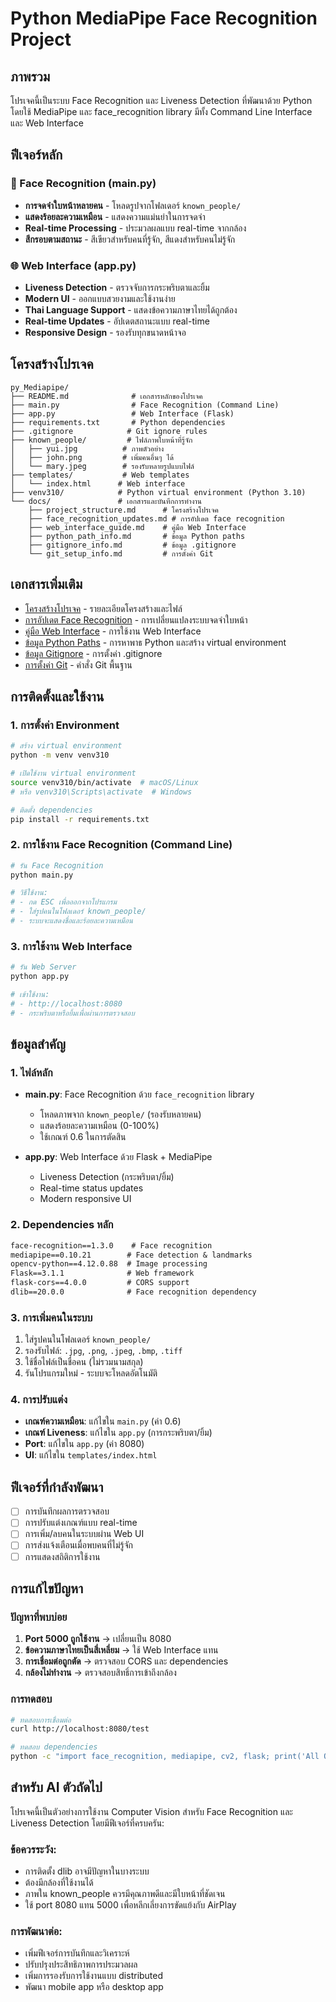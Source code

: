 # Python MediaPipe Face Recognition Project

## ภาพรวม

โปรเจคนี้เป็นระบบ Face Recognition และ Liveness Detection ที่พัฒนาด้วย Python โดยใช้ MediaPipe และ face_recognition library มีทั้ง Command Line Interface และ Web Interface

## ฟีเจอร์หลัก

### 🎯 Face Recognition (main.py)
- **การจดจำใบหน้าหลายคน** - โหลดรูปจากโฟลเดอร์ `known_people/`
- **แสดงร้อยละความเหมือน** - แสดงความแม่นยำในการจดจำ
- **Real-time Processing** - ประมวลผลแบบ real-time จากกล้อง
- **สีกรอบตามสถานะ** - สีเขียวสำหรับคนที่รู้จัก, สีแดงสำหรับคนไม่รู้จัก

### 🌐 Web Interface (app.py)
- **Liveness Detection** - ตรวจจับการกระพริบตาและยิ้ม
- **Modern UI** - ออกแบบสวยงามและใช้งานง่าย
- **Thai Language Support** - แสดงข้อความภาษาไทยได้ถูกต้อง
- **Real-time Updates** - อัปเดตสถานะแบบ real-time
- **Responsive Design** - รองรับทุกขนาดหน้าจอ

## โครงสร้างโปรเจค

```
py_Mediapipe/
├── README.md              # เอกสารหลักของโปรเจค
├── main.py                # Face Recognition (Command Line)
├── app.py                 # Web Interface (Flask)
├── requirements.txt       # Python dependencies
├── .gitignore            # Git ignore rules
├── known_people/         # ไฟล์ภาพใบหน้าที่รู้จัก
│   ├── yui.jpg          # ภาพตัวอย่าง
│   ├── john.png         # เพิ่มคนอื่นๆ ได้
│   └── mary.jpeg        # รองรับหลายรูปแบบไฟล์
├── templates/           # Web templates
│   └── index.html      # Web interface
├── venv310/            # Python virtual environment (Python 3.10)
└── docs/               # เอกสารและบันทึกการทำงาน
    ├── project_structure.md      # โครงสร้างโปรเจค
    ├── face_recognition_updates.md # การอัปเดต face recognition
    ├── web_interface_guide.md    # คู่มือ Web Interface
    ├── python_path_info.md       # ข้อมูล Python paths
    ├── gitignore_info.md         # ข้อมูล .gitignore
    └── git_setup_info.md         # การตั้งค่า Git
```

## เอกสารเพิ่มเติม
- [โครงสร้างโปรเจค](docs/project_structure.md) - รายละเอียดโครงสร้างและไฟล์
- [การอัปเดต Face Recognition](docs/face_recognition_updates.md) - การเปลี่ยนแปลงระบบจดจำใบหน้า
- [คู่มือ Web Interface](docs/web_interface_guide.md) - การใช้งาน Web Interface
- [ข้อมูล Python Paths](docs/python_path_info.md) - การหาพาธ Python และสร้าง virtual environment
- [ข้อมูล Gitignore](docs/gitignore_info.md) - การตั้งค่า .gitignore
- [การตั้งค่า Git](docs/git_setup_info.md) - คำสั่ง Git พื้นฐาน

## การติดตั้งและใช้งาน

### 1. การตั้งค่า Environment
```bash
# สร้าง virtual environment
python -m venv venv310

# เปิดใช้งาน virtual environment
source venv310/bin/activate  # macOS/Linux
# หรือ venv310\Scripts\activate  # Windows

# ติดตั้ง dependencies
pip install -r requirements.txt
```

### 2. การใช้งาน Face Recognition (Command Line)
```bash
# รัน Face Recognition
python main.py

# วิธีใช้งาน:
# - กด ESC เพื่อออกจากโปรแกรม
# - ใส่รูปคนในโฟลเดอร์ known_people/
# - ระบบจะแสดงชื่อและร้อยละความเหมือน
```

### 3. การใช้งาน Web Interface
```bash
# รัน Web Server
python app.py

# เข้าใช้งาน:
# - http://localhost:8080
# - กระพริบตาหรือยิ้มเพื่อผ่านการตรวจสอบ
```

## ข้อมูลสำคัญ

### 1. ไฟล์หลัก
- **main.py**: Face Recognition ด้วย `face_recognition` library
  - โหลดภาพจาก `known_people/` (รองรับหลายคน)
  - แสดงร้อยละความเหมือน (0-100%)
  - ใช้เกณฑ์ 0.6 ในการตัดสิน

- **app.py**: Web Interface ด้วย Flask + MediaPipe
  - Liveness Detection (กระพริบตา/ยิ้ม)
  - Real-time status updates
  - Modern responsive UI

### 2. Dependencies หลัก
```txt
face-recognition==1.3.0    # Face recognition
mediapipe==0.10.21        # Face detection & landmarks
opencv-python==4.12.0.88  # Image processing
Flask==3.1.1              # Web framework
flask-cors==4.0.0         # CORS support
dlib==20.0.0              # Face recognition dependency
```

### 3. การเพิ่มคนในระบบ
1. ใส่รูปคนในโฟลเดอร์ `known_people/`
2. รองรับไฟล์: `.jpg`, `.png`, `.jpeg`, `.bmp`, `.tiff`
3. ใช้ชื่อไฟล์เป็นชื่อคน (ไม่รวมนามสกุล)
4. รันโปรแกรมใหม่ - ระบบจะโหลดอัตโนมัติ

### 4. การปรับแต่ง
- **เกณฑ์ความเหมือน**: แก้ไขใน `main.py` (ค่า 0.6)
- **เกณฑ์ Liveness**: แก้ไขใน `app.py` (การกระพริบตา/ยิ้ม)
- **Port**: แก้ไขใน `app.py` (ค่า 8080)
- **UI**: แก้ไขใน `templates/index.html`

## ฟีเจอร์ที่กำลังพัฒนา

- [ ] การบันทึกผลการตรวจสอบ
- [ ] การปรับแต่งเกณฑ์แบบ real-time
- [ ] การเพิ่ม/ลบคนในระบบผ่าน Web UI
- [ ] การส่งแจ้งเตือนเมื่อพบคนที่ไม่รู้จัก
- [ ] การแสดงสถิติการใช้งาน

## การแก้ไขปัญหา

### ปัญหาที่พบบ่อย
1. **Port 5000 ถูกใช้งาน** → เปลี่ยนเป็น 8080
2. **ข้อความภาษาไทยเป็นสี่เหลี่ยม** → ใช้ Web Interface แทน
3. **การเชื่อมต่อถูกตัด** → ตรวจสอบ CORS และ dependencies
4. **กล้องไม่ทำงาน** → ตรวจสอบสิทธิ์การเข้าถึงกล้อง

### การทดสอบ
```bash
# ทดสอบการเชื่อมต่อ
curl http://localhost:8080/test

# ทดสอบ dependencies
python -c "import face_recognition, mediapipe, cv2, flask; print('All OK')"
```

## สำหรับ AI ตัวถัดไป

โปรเจคนี้เป็นตัวอย่างการใช้งาน Computer Vision สำหรับ Face Recognition และ Liveness Detection โดยมีฟีเจอร์ที่ครบครัน:

### ข้อควรระวัง:
- การติดตั้ง dlib อาจมีปัญหาในบางระบบ
- ต้องมีกล้องที่ใช้งานได้
- ภาพใน known_people ควรมีคุณภาพดีและมีใบหน้าที่ชัดเจน
- ใช้ port 8080 แทน 5000 เพื่อหลีกเลี่ยงการขัดแย้งกับ AirPlay

### การพัฒนาต่อ:
- เพิ่มฟีเจอร์การบันทึกและวิเคราะห์
- ปรับปรุงประสิทธิภาพการประมวลผล
- เพิ่มการรองรับการใช้งานแบบ distributed
- พัฒนา mobile app หรือ desktop app
